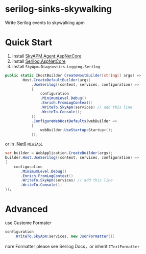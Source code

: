 # serilog-sinks-skywalking
Write Serilog events to skywalking apm

# Quick Start

1. install [SkyAPM.Agent.AspNetCore](https://github.com/SkyAPM/SkyAPM-dotnet)
2. install [Serilog.AspNetCore](https://github.com/serilog/serilog-aspnetcore)
3. install `SkyApm.Diagnostics.Logging.Serilog`
```c#
public static IHostBuilder CreateHostBuilder(string[] args) =>
        Host.CreateDefaultBuilder(args)
            .UseSerilog((context, services, configuration) =>
            {
                configuration
                .MinimumLevel.Debug()
                .Enrich.FromLogContext()
                .WriteTo.SkyApm(services) // add this line
                .WriteTo.Console();
            }) 
            .ConfigureWebHostDefaults(webBuilder =>
            {
                webBuilder.UseStartup<Startup>();
            });
```

or in .Net6 `MiniApi`

```c#
var builder = WebApplication.CreateBuilder(args);
builder.Host.UseSerilog((context, services, configuration) =>
{
    configuration
       .MinimumLevel.Debug()
       .Enrich.FromLogContext()
       .WriteTo.SkyApm(services) // add this line
       .WriteTo.Console();
});
```

# Advanced
use Custome Formater

```c#
configuration
    .WriteTo.SkyApm(services, new JsonFormatter())
```
nore Formatter please see Serilog Docs，or inherit `ITextFormatter`
